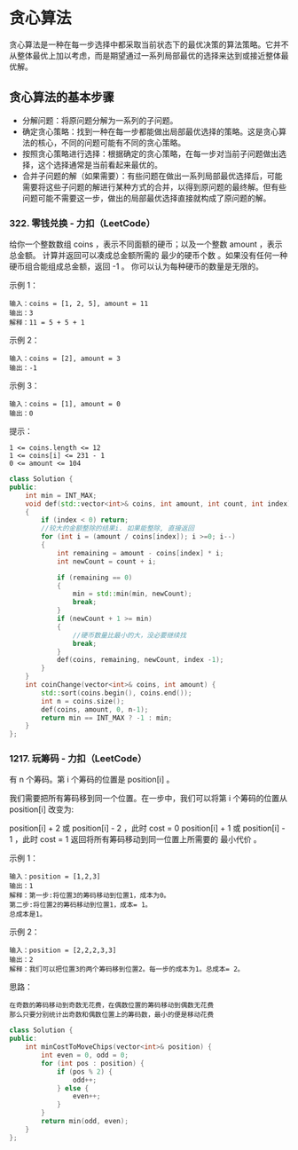 # 贪心算法
贪心算法是一种在每一步选择中都采取当前状态下的最优决策的算法策略。它并不从整体最优上加以考虑，而是期望通过一系列局部最优的选择来达到或接近整体最优解。

## 贪心算法的基本步骤

* 分解问题：将原问题分解为一系列的子问题。
* 确定贪心策略：找到一种在每一步都能做出局部最优选择的策略。这是贪心算法的核心，不同的问题可能有不同的贪心策略。
* 按照贪心策略进行选择：根据确定的贪心策略，在每一步对当前子问题做出选择，这个选择通常是当前看起来最优的。
* 合并子问题的解（如果需要）：有些问题在做出一系列局部最优选择后，可能需要将这些子问题的解进行某种方式的合并，以得到原问题的最终解。但有些问题可能不需要这一步，做出的局部最优选择直接就构成了原问题的解。

### 322. 零钱兑换 - 力扣（LeetCode）


给你一个整数数组 coins ，表示不同面额的硬币；以及一个整数 amount ，表示总金额。
计算并返回可以凑成总金额所需的 最少的硬币个数 。如果没有任何一种硬币组合能组成总金额，返回 -1 。
你可以认为每种硬币的数量是无限的。

示例 1：
```
输入：coins = [1, 2, 5], amount = 11
输出：3 
解释：11 = 5 + 5 + 1
```
示例 2：
```
输入：coins = [2], amount = 3
输出：-1
```
示例 3：
```
输入：coins = [1], amount = 0
输出：0
```
提示：
```
1 <= coins.length <= 12
1 <= coins[i] <= 231 - 1
0 <= amount <= 104
```

```c++
class Solution {
public:
	int min = INT_MAX;
	void def(std::vector<int>& coins, int amount, int count, int index)
	{
		if (index < 0) return;
		//较大的金额整除的结果i. 如果能整除, 直接返回
		for (int i = (amount / coins[index]); i >=0; i--)
		{
			int remaining = amount - coins[index] * i;
			int newCount = count + i;

			if (remaining == 0)
			{
				min = std::min(min, newCount);
				break;
			}
			if (newCount + 1 >= min)
			{
				//硬币数量比最小的大，没必要继续找
				break;
			}
			def(coins, remaining, newCount, index -1);
		}
	}
    int coinChange(vector<int>& coins, int amount) {
        std::sort(coins.begin(), coins.end());
		int n = coins.size();
		def(coins, amount, 0, n-1);
		return min == INT_MAX ? -1 : min;
    }
};
```

### 1217. 玩筹码 - 力扣（LeetCode）

有 n 个筹码。第 i 个筹码的位置是 position[i] 。

我们需要把所有筹码移到同一个位置。在一步中，我们可以将第 i 个筹码的位置从 position[i] 改变为:

position[i] + 2 或 position[i] - 2 ，此时 cost = 0
position[i] + 1 或 position[i] - 1 ，此时 cost = 1
返回将所有筹码移动到同一位置上所需要的 最小代价 。

示例 1：
```
输入：position = [1,2,3]
输出：1
解释：第一步:将位置3的筹码移动到位置1，成本为0。
第二步:将位置2的筹码移动到位置1，成本= 1。
总成本是1。
```
示例 2：
```
输入：position = [2,2,2,3,3]
输出：2
解释：我们可以把位置3的两个筹码移到位置2。每一步的成本为1。总成本= 2。
```
思路：
```
在奇数的筹码移动到奇数无花费，在偶数位置的筹码移动到偶数无花费
那么只要分别统计出奇数和偶数位置上的筹码数，最小的便是移动花费
```
```c++
class Solution {
public:
    int minCostToMoveChips(vector<int>& position) {
        int even = 0, odd = 0;
        for (int pos : position) {
            if (pos % 2) {
                odd++;
            } else {
                even++;
            }
        }
        return min(odd, even);
    }
};
```